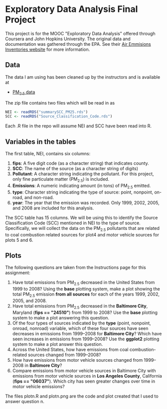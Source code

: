 # Exploratory Data Analysis Final Project

This project is for the MOOC "Exploratory Data Analysis" offered through Coursera and John Hopkins University.  The original data and documentation was gathered through the EPA.  See their [Air Emmisions Inventories website](https://www.epa.gov/air-emissions-inventories) for more information.

## Data

The data I am using has been cleaned up by the instructors and is available at 

* [PM<sub>2.5</sub> data](https://d396qusza40orc.cloudfront.net/exdata%2Fdata%2FNEI_data.zip)

The zip file contains two files which will be read in as
```R
NEI <- readRDS("summarySCC_PM25.rds")
SCC <- readRDS("Source_Classification_Code.rds")
```

Each .R file in the repo will assume NEI and SCC have been read into R.  

## Variables in the tables

The first table, NEI, contains six columns:

1. **fips**: A five digit code (as a character string) that indicates county.
2. **SCC**: The name of the source (as a character string of digits)
3. **Pollutant**:  A character string indicating the pollutant.  For this project, only fine particulate matter (PM<sub>2.5</sub>) is included.
4. **Emissions**: A numeric indicating amount (in tons) of PM<sub>2.5</sub> emitted.
5. **type**: Character string indicating the type of source: point, nonpoint, on-road, and non-road. 
6. **year**: The year that the emission was recorded.  Only 1999, 2002, 2005, and 2008 are included for this analysis.

The SCC table has 15 columns. We will be using this to identify the Source Classification Code (SCC) mentioned in NEI to the type of source.  Specifically, we will collect the data on the PM<sub>2.5</sub> pollutants that are related to coal combustion related sources for plot4 and motor vehicle sources for plots 5 and 6.


## Plots

The following questions are taken from the Instructions page for this assignment:

1. Have total emissions from PM<sub>2.5</sub> decreased in the United States from 1999 to 2008? Using the **base** plotting system, make a plot showing the total PM<sub>2.5</sub> emission **from all sources** for each of the years 1999, 2002, 2005, and 2008.
2. Have total emissions from PM<sub>2.5</sub> decreased in the **Baltimore City**, Maryland (**fips == "24510"**) from 1999 to 2008? Use the **base** plotting system to make a plot answering this question.
3. Of the four types of sources indicated by the **type** (point, nonpoint, onroad, nonroad) variable, which of these four sources have seen decreases in emissions from 1999–2008 for **Baltimore City**? Which have seen increases in emissions from 1999–2008? Use the **ggplot2** plotting system to make a plot answer this question.
4. Across the United States, how have emissions from coal combustion-related sources changed from 1999–2008?
5. How have emissions from motor vehicle sources changed from 1999–2008 in **Baltimore City**?
6. Compare emissions from motor vehicle sources in Baltimore City with emissions from motor vehicle sources in **Los Angeles County**, California (**fips == "06037"**). Which city has seen greater changes over time in motor vehicle emissions?


The files plotn.R and plotn.png are the code and plot created that I used to answer question n.